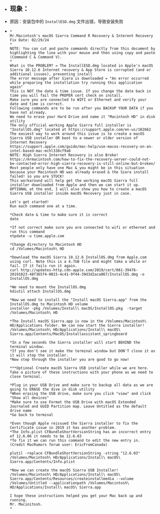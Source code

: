 - 现象：
	-
- 原因：安装包中的 `InstallESD.dmg` 文件出错，导致安装失败
- ```
  *
  Mr.Macintosh's macOS Sierra Command R Recovery & Interent Recovery Fix Date: 02/29/24
  *
  NOTE: You can cut and paste commands directly from this document by highlighting the line with your mouse and then using copy and paste (Command C & Command V).
  *
  What is the PROBLEM? = The InstallESD.dmg located in Apple's macOS Sierra 10.12.6 Internet recovery & App Store is corrupted (and or additional issues), preventing install
  The error message after Siera is downloaded = "An error occurred while preparing the installation try running this application again"
  This is NOT the date & time issue. If you change the date back in time you will fail the PROPER cert check on install.
  Make sure you are connected to WIFI or Ethernet and verify your date and time is correct.
  Following commands are to be run after you BACKUP YOUR DATA if you have not already.
  We need to erase your Hard Drive and name it "Macintosh HD" in disk utility
  The only official working Apple Sierra full installer is "InstallOS.dmg" located at https://support.apple.com/en-us/102662
  The easiest way to work around this issue is to create a macOS Sierra USB installer OR boot to a newer or older version of Internet Recovery
  https://support.apple.com/guide/mac-help/use-macos-recovery-on-an-intel-based-mac-mchl338cf9a8
  NOTE: High Sierra Internet Recovery is also Broke! https://mrmacintosh.com/how-to-fix-the-recovery-server-could-not-be-contacted-error-high-sierra-recovery-is-still-online-but-broken/ 
  Most people only have one Mac & you might be in this situation because your Macintosh HD was already erased & the Siera install failed! so you are STUCK!
  This workaround will help get the working macOS Sierra full installer downloaded from Apple and then we can start it up.
  OPTIONAL at the end, I will also show you how to create a macOS Sierra USB installer inside macOS Recovery just in case.
  
  Let's get started!
  Run each command one at a time.
  
  *Check date & time to make sure it is correct
  date
  
  *If not correct make sure you are connected to wifi or ethernet and run this command
  ntpdate -u time.apple.com
  
  *Change directory to Macintosh HD
  cd /Volumes/Macintosh\ HD
  
  *Download the macOS Sierra 10.12.6 InstallOS.dmg from Apple.com using curl. Note this is a 4.7GB file and might take a while or fail. If it fails run it again.
  curl http://updates-http.cdn-apple.com/2019/cert/061-39476-20191023-48f365f4-0015-4c41-9f44-39d3d2aca067/InstallOS.dmg -o InstallOS.dmg
  
  *We need to mount the InstallOS.dmg
  hdiutil attach InstallOS.dmg
  
  *Now we need to install the "Install macOS Sierra.app" from the InstallOS.dmg to Macintosh HD volume
  installer -pkg /Volumes/Install\ macOS/InstallOS.pkg  -target /Volumes/Macintosh\ HD
  
  *The Install macOS Sierra.app is now in the /Volumes/Macintosh\ HD/Applications folder. We can now start the Sierra installer! 
  /Volumes/Macintosh\ HD/Applications/Install\ macOS\ Sierra.app/Contents/MacOS/Installassistant_springboard
  
  *In a few seconds the Sierra installer will start BEHIND the terminal window.
  *If you don't see it make the terminal window but DON'T close it as it will stop the installer.
  *Now step through the installer you are good to go now!
  
  ***Optional Create macOS Sierra USB installer while we are here. Take a picture of these instructions with your phone as we need to close terminal.
  
  *Plug in your USB Drive and make sure to backup all data as we are going to ERASE the dive in disk utility 
  *When erasing the USB drive, make sure you click "view" and click "Show all devices"
  *Make sure to use Format the USB Drive with macOS Extended Journaled and GUID Partition map. Leave Untitled as the default drive name
  *Go back to terminal
  
  *Even though Apple reissued the Sierra installer to fix the Certificate issue in 2019 it has another problem.
  *The Info.plist CFBundleShortVersionString has an incorrect entry of 12.6.06 it needs to be 12.6.03
  *To fix it we can run this command to edit the new entry in. (Credit MacRumors forum user: EricFromCanada)
  
  plutil -replace CFBundleShortVersionString -string "12.6.03" /Volumes/Macintosh\ HD/Applications/Install\ macOS\ Sierra.app/Contents/Info.plist
  
  *Now we can create the macOS Sierra USB Installer!
  /Volumes/Macintosh\ HD/Applications/Install\ macOS\ Sierra.app/Contents/Resources/createinstallmedia --volume /Volumes/Untitled --applicationpath /Volumes/Macintosh\ HD/Applications/Install\ macOS\ Sierra.app
  
  I hope these instructions helped you get your Mac back up and running.
  Mr. Macinitosh.
  *
  ```